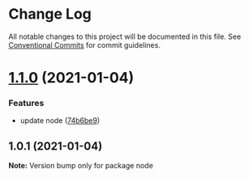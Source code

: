 # Change Log

All notable changes to this project will be documented in this file.
See [Conventional Commits](https://conventionalcommits.org) for commit guidelines.

# [1.1.0](https://github.com/DavidHe1127/docker-images/compare/node@1.0.1...node@1.1.0) (2021-01-04)


### Features

* update node ([74b6be9](https://github.com/DavidHe1127/docker-images/commit/74b6be956e2596d1f00bfda5e888f85793b42ff6))





## 1.0.1 (2021-01-04)

**Note:** Version bump only for package node
